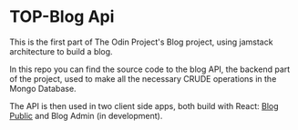 # TOP-Blog Api

This is the first part of The Odin Project's Blog project, using jamstack architecture to build a blog.

In this repo you can find the source code to the blog API, the backend part of the project, used to make all the necessary
CRUDE operations in the Mongo Database.

The API is then used in two client side apps, both build with React: [Blog Public](https://github.com/mtavares21/TOP-BlogPublic) and Blog Admin (in development).
